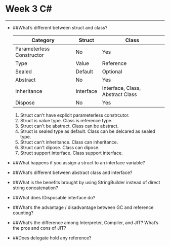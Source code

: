 # Week 3 C#
---
* ##What’s different between struct and class?

    Category                     | Struct    | Class 
    -----------------------------|-----------|-----------------------------------
    Parameterless Constructor    | No        | Yes 
    Type                         | Value     | Reference 
    Sealed                       | Default   | Optional 
    Abstract                     | No        | Yes
    Inheritance                  | Interface | Interface, Class, Abstract Class
    Dispose                      | No        | Yes
    
  1. Struct can't have explicit parameterless constrcutor.
  2. Struct is value type. Class is reference type.
  3. Struct can't be abstract. Class can be abstract.
  4. Struct is sealed type as default. Class can be delcared as sealed type.
  5. Struct can't inheritance. Class can inheritance.
  6. Struct can't dipose. Class can dipose.
  7. Struct support interface. Class support interface.

* ##What happens if you assign a struct to an interface variable?
* ##What’s different between abstract class and interface?
* ##What is the benefits brought by using StringBuilder instead of direct string concatenation?
* ##What does IDisposable interface do?
* ##What’s the advantage / disadvantage between GC and reference counting?
* ##What’s the difference among Interpreter, Compiler, and JIT? What’s the pros and cons of JIT?
* ##Does delegate hold any reference?
